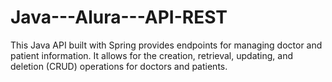 # Java---Alura---API-REST
This Java API built with Spring provides endpoints for managing doctor and patient information. It allows for the creation, retrieval, updating, and deletion (CRUD) operations for doctors and patients.
